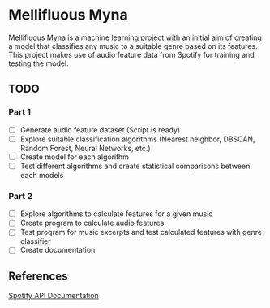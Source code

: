 # Mellifluous Myna

Mellifluous Myna is a machine learning project with an initial aim of creating a model that classifies any music to a suitable genre based on its features. This project makes use of audio feature data from Spotify for training and testing the model.

## TODO

### Part 1

- [ ] Generate audio feature dataset (Script is ready)
- [ ] Explore suitable classification algorithms (Nearest neighbor, DBSCAN, Random Forest, Neural Networks, etc.)
- [ ] Create model for each algorithm
- [ ] Test different algorithms and create statistical comparisons between each models

### Part 2

- [ ] Explore algorithms to calculate features for a given music
- [ ] Create program to calculate audio features
- [ ] Test program for music excerpts and test calculated features with genre classifier
- [ ] Create documentation

## References

[Spotify API Documentation](https://developer.spotify.com/documentation/web-api/reference/#/)
